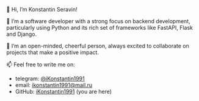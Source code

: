 👋 Hi, I’m Konstantin Seravin!

👀 I’m a software developer with a strong focus on backend development, particularly using Python and its rich set of frameworks like FastAPI, Flask and Django.

💞️ I’m an open-minded, cheerful person, always excited to collaborate on projects that make a positive impact.


📫 Feel free to write me on:
  - telegram: [@iKonstantin1991](https://t.me/ikonstantin91)
  - email: ikonstantin1991@mail.ru
  - GitHub: [iKonstantin1991](https://github.com/iKonstantin1991) (you are here)

<!---
iKonstantin1991/iKonstantin1991 is a ✨ special ✨ repository because its `README.md` (this file) appears on your GitHub profile.
You can click the Preview link to take a look at your changes.
--->
